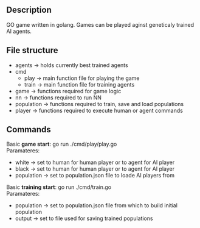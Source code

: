 ## Description

GO game written in golang. Games can be played aginst geneticaly trained AI agents.

## File structure

- agents -> holds currently best trained agents
- cmd 
    - play -> main function file for playing the game
    - train -> main function file for training agents
- game -> functions required for game logic
- nn -> functions required to run NN
- population -> functions required to train, save and load populations
- player -> functions required to execute human or agent commands

## Commands

Basic <strong>game start</strong>: go run ./cmd/play/play.go <br>
Paramateres:

- white -> set to human for human player or to agent for AI player
- black -> set to human for human player or to agent for AI player
- population -> set to population.json file to loade AI players from

Basic <strong>training start</strong>: go run ./cmd/train.go <br>
Paramateres: 

- population -> set to population.json file from which to build initial population
- output -> set to file used for saving trained populations